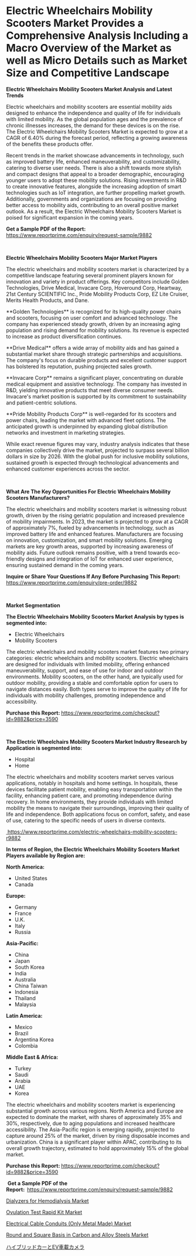 <p><h1>Electric Wheelchairs Mobility Scooters Market Provides a Comprehensive Analysis Including a Macro Overview of the Market as well as Micro Details such as Market Size and Competitive Landscape</h1></p><p><strong>Electric Wheelchairs Mobility Scooters Market Analysis and Latest Trends</strong></p>
<p><p>Electric wheelchairs and mobility scooters are essential mobility aids designed to enhance the independence and quality of life for individuals with limited mobility. As the global population ages and the prevalence of chronic illnesses increases, the demand for these devices is on the rise. The Electric Wheelchairs Mobility Scooters Market is expected to grow at a CAGR of 6.40% during the forecast period, reflecting a growing awareness of the benefits these products offer.</p><p>Recent trends in the market showcase advancements in technology, such as improved battery life, enhanced maneuverability, and customizability, catering to diverse user needs. There is also a shift towards more stylish and compact designs that appeal to a broader demographic, encouraging younger users to adopt these mobility solutions. Rising investments in R&D to create innovative features, alongside the increasing adoption of smart technologies such as IoT integration, are further propelling market growth. Additionally, governments and organizations are focusing on providing better access to mobility aids, contributing to an overall positive market outlook. As a result, the Electric Wheelchairs Mobility Scooters Market is poised for significant expansion in the coming years.</p></p>
<p><strong>Get a Sample PDF of the Report:&nbsp;</strong> <a href="https://www.reportprime.com/enquiry/request-sample/9882">https://www.reportprime.com/enquiry/request-sample/9882</a></p>
<p>&nbsp;</p>
<p><strong>Electric Wheelchairs Mobility Scooters Major Market Players</strong></p>
<p><p>The electric wheelchairs and mobility scooters market is characterized by a competitive landscape featuring several prominent players known for innovation and variety in product offerings. Key competitors include Golden Technologies, Drive Medical, Invacare Corp, Hoveround Corp, Heartway, 21st Century SCIENTIFIC Inc., Pride Mobility Products Corp, EZ Lite Cruiser, Merits Health Products, and Dane.</p><p>**Golden Technologies** is recognized for its high-quality power chairs and scooters, focusing on user comfort and advanced technology. The company has experienced steady growth, driven by an increasing aging population and rising demand for mobility solutions. Its revenue is expected to increase as product diversification continues.</p><p>**Drive Medical** offers a wide array of mobility aids and has gained a substantial market share through strategic partnerships and acquisitions. The company's focus on durable products and excellent customer support has bolstered its reputation, pushing projected sales growth.</p><p>**Invacare Corp** remains a significant player, concentrating on durable medical equipment and assistive technology. The company has invested in R&D, yielding innovative products that meet diverse consumer needs. Invacare's market position is supported by its commitment to sustainability and patient-centric solutions.</p><p>**Pride Mobility Products Corp** is well-regarded for its scooters and power chairs, leading the market with advanced fleet options. The anticipated growth is underpinned by expanding global distribution networks and investment in marketing strategies.</p><p>While exact revenue figures may vary, industry analysis indicates that these companies collectively drive the market, projected to surpass several billion dollars in size by 2026. With the global push for inclusive mobility solutions, sustained growth is expected through technological advancements and enhanced customer experiences across the sector.</p></p>
<p>&nbsp;</p>
<p><strong>What Are The Key Opportunities For Electric Wheelchairs Mobility Scooters Manufacturers?</strong></p>
<p><p>The electric wheelchairs and mobility scooters market is witnessing robust growth, driven by the rising geriatric population and increased prevalence of mobility impairments. In 2023, the market is projected to grow at a CAGR of approximately 7%, fueled by advancements in technology, such as improved battery life and enhanced features. Manufacturers are focusing on innovation, customization, and smart mobility solutions. Emerging markets are key growth areas, supported by increasing awareness of mobility aids. Future outlook remains positive, with a trend towards eco-friendly designs and integration of IoT for enhanced user experience, ensuring sustained demand in the coming years.</p></p>
<p><strong>Inquire or Share Your Questions If Any Before Purchasing This Report:</strong> <a href="https://www.reportprime.com/enquiry/pre-order/9882">https://www.reportprime.com/enquiry/pre-order/9882</a></p>
<p>&nbsp;</p>
<p><strong>Market Segmentation</strong></p>
<p><strong>The Electric Wheelchairs Mobility Scooters Market Analysis by types is segmented into:</strong></p>
<p><ul><li>Electric Wheelchairs</li><li>Mobility Scooters</li></ul></p>
<p><p>The electric wheelchairs and mobility scooters market features two primary categories: electric wheelchairs and mobility scooters. Electric wheelchairs are designed for individuals with limited mobility, offering enhanced maneuverability, support, and ease of use for indoor and outdoor environments. Mobility scooters, on the other hand, are typically used for outdoor mobility, providing a stable and comfortable option for users to navigate distances easily. Both types serve to improve the quality of life for individuals with mobility challenges, promoting independence and accessibility.</p></p>
<p><strong>Purchase this Report:&nbsp;</strong><a href="https://www.reportprime.com/checkout?id=9882&price=3590">https://www.reportprime.com/checkout?id=9882&price=3590</a></p>
<p>&nbsp;</p>
<p><strong>The Electric Wheelchairs Mobility Scooters Market Industry Research by Application is segmented into:</strong></p>
<p><ul><li>Hospital</li><li>Home</li></ul></p>
<p><p>The electric wheelchairs and mobility scooters market serves various applications, notably in hospitals and home settings. In hospitals, these devices facilitate patient mobility, enabling easy transportation within the facility, enhancing patient care, and promoting independence during recovery. In home environments, they provide individuals with limited mobility the means to navigate their surroundings, improving their quality of life and independence. Both applications focus on comfort, safety, and ease of use, catering to the specific needs of users in diverse contexts.</p></p>
<p><a href="https://www.reportprime.com/electric-wheelchairs-mobility-scooters-r9882">&nbsp;https://www.reportprime.com/electric-wheelchairs-mobility-scooters-r9882</a></p>
<p><strong>In terms of Region, the Electric Wheelchairs Mobility Scooters Market Players available by Region are:</strong></p>
<p>
    <p> <strong> North America: </strong>
        <ul>
            <li>United States</li>
            <li>Canada</li>
        </ul>
        </p> 
    <p> <strong> Europe: </strong>
        <ul>
            <li>Germany</li>
            <li>France</li>
            <li>U.K.</li>
            <li>Italy</li>
            <li>Russia</li>
        </ul>
        </p> 
    <p> <strong> Asia-Pacific: </strong>
        <ul>
            <li>China</li>
            <li>Japan</li>
            <li>South Korea</li>
            <li>India</li>
            <li>Australia</li>
            <li>China Taiwan</li>
            <li>Indonesia</li>
            <li>Thailand</li>
            <li>Malaysia</li>
        </ul>
        </p> 
    <p> <strong> Latin America: </strong>
        <ul>
            <li>Mexico</li>
            <li>Brazil</li>
            <li>Argentina Korea</li>
            <li>Colombia</li>
        </ul>
        </p> 
    <p> <strong> Middle East & Africa: </strong>
        <ul>
            <li>Turkey</li>
            <li>Saudi</li>
            <li>Arabia</li>
            <li>UAE</li>
            <li>Korea</li>
        </ul>
    </p>
    </p>
<p><p>The electric wheelchairs and mobility scooters market is experiencing substantial growth across various regions. North America and Europe are expected to dominate the market, with shares of approximately 35% and 30%, respectively, due to aging populations and increased healthcare accessibility. The Asia-Pacific region is emerging rapidly, projected to capture around 25% of the market, driven by rising disposable incomes and urbanization. China is a significant player within APAC, contributing to its overall growth trajectory, estimated to hold approximately 15% of the global market.</p></p>
<p><strong>Purchase this Report: </strong><a href="https://www.reportprime.com/checkout?id=9882&price=3590">https://www.reportprime.com/checkout?id=9882&price=3590</a></p>
<p>&nbsp;<strong>Get a Sample PDF of the Report:&nbsp;&nbsp;</strong><a href="https://www.reportprime.com/enquiry/request-sample/9882">https://www.reportprime.com/enquiry/request-sample/9882</a></p>
<p><strong></strong></p>
<p><p><a href="https://github.com/SamiaChowdhury801/Market-Research-Report-List-1/blob/main/dialyzers-for-hemodialysis-market.md">Dialyzers for Hemodialysis Market</a></p><p><a href="https://github.com/LilianFaulkner65/Market-Research-Report-List-1/blob/main/ovulation-test-rapid-kit-market.md">Ovulation Test Rapid Kit Market</a></p><p><a href="https://medium.com/@waddy46852/the-electrical-cable-conduits-only-metal-made-market-has-grown-significantly-as-a-result-of-f4d7d22f5249">Electrical Cable Conduits (Only Metal Made) Market</a></p><p><a href="https://medium.com/@waddy46852/the-global-round-and-square-basis-in-carbon-and-alloy-steels-market-identifies-drivers-6f7b6ffb5548">Round and Square Basis in Carbon and Alloy Steels Market</a></p><p><a href="https://medium.com/@alexxis.gm/hybrid-cars-and-evs-onboard-camera-market-%E3%81%AF-%E3%82%B3%E3%82%B9%E3%83%88%E7%AE%A1%E7%90%86%E3%81%A8%E5%8A%B9%E7%8E%87%E5%90%91%E4%B8%8A%E3%82%92%E5%84%AA%E5%85%88%E3%81%97%E3%81%BE%E3%81%99-%E3%81%95%E3%82%89%E3%81%AB-%E5%A0%B1%E5%91%8A%E6%9B%B8%E3%81%AF%E5%B8%82%E5%A0%B4%E3%81%AE%E9%9C%80%E8%A6%81%E9%9D%A2%E3%81%A8%E4%BE%9B%E7%B5%A6%E9%9D%A2%E3%81%AE%E4%B8%A1%E6%96%B9%E3%82%92%E3%82%AB%E3%83%90%E3%83%BC%E3%81%97%E3%81%A6%E3%81%84%E3%81%BE%E3%81%99-37717e628b4c">ハイブリッドカーとEV車載カメラ</a></p></p>